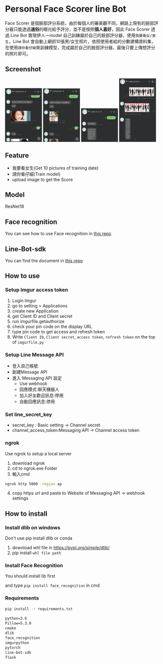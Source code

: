 # Personal Face Scorer line Bot
Face Scorer 是個臉部評分系統，由於每個人的審美觀不同，網路上現有的臉部評分器只能透過**通俗**的眼光給予評分，並不是按照**個人喜好**，因此 Face Scorer 透過 Line Bot 實現伊人一model 自己訓練屬於自己的臉部評分器，使用`我要看女/男生`，Line Bot 會自動上網抓10張男/女生照片，依照使用者給的分數建構資料集，在使用`請你看仔細`來訓練模型，完成屬於自己的臉部評分器，最後只要上傳想評分的照片即可。

## Screenshot
<img src="https://github.com/Coolshanlan/Face-Scorer/blob/master/demo_image/Demo_image01.png?raw=true" width=24%>
<img src="https://github.com/Coolshanlan/Face-Scorer/blob/master/demo_image/Demo_image03.png?raw=true" width=24%>
<img src="https://github.com/Coolshanlan/Face-Scorer/blob/master/demo_image/Demo_image02.png?raw=true" width=24%>
<img src="https://github.com/Coolshanlan/Face-Scorer/blob/master/demo_image/Demo_image04.png?raw=true" width=24%>

## Feature
- 我要看女生(Get 10 pictures of training date)
- 請你看仔細(Train model)
- upload image to get the Score
## Model
ResNet18
## Face recognition
You can see how to use Face recognition in [this repo](https://github.com/ageitgey/face_recognition)

## Line-Bot-sdk
You can find the document in [this repo](https://github.com/line/line-bot-sdk-python)

## How to use

### Setup Imgur access token
1. Login Imgur
2. go to setting > Applications
3. create new Application
4. get Client ID and Client secret
5. run imgurfile.getauthorize
6. check your pin code on the display URL
7. type pin code  to get access and refresh token
8. Write `Client ID`, `Client secret`, `access token`, `refresh token` on the top of `imgurfile.py`

### Setup Line Message API
- 登入自己帳號
- 創建Message API
- 進入 Messaging API 設定
  - Use webhook
  - 回應模式:聊天機器人
  - 加入好友歡迎訊息:停用
  - 自動回應訊息:停用

### Set line_secret_key
  - secret_key : Basic setting -> Channel secret
  - channel_access_token:Messaging API -> Channel access token

### ngrok
Use ngrok to setup a local server
1. download ngrok
2. cd to ngrok.exe Folder
3. 輸入cmd
  ```cmd
  ngrok http 5000 -region ap
  ```
4. copy https url and paste to Website of Messaging API -> webhook settings

## How to install

### Install dlib on windows
Don't use pip install dlib or conda

1. download whl file in https://pypi.org/simple/dlib/
2. pip install `whl file path`

### Install Face Recognition
You should install lib first

and type `pip install face_recognition` in cmd

### Requirements
```cmd
pip install -r requirements.txt
```
```
python=3.6
Pillow=5.3.0
cmake
dlib
face_recognition
imgurpython
pytorch
line-bot-sdk
flask
```

